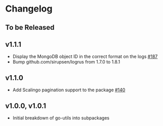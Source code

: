 # Changelog

## To be Released

## v1.1.1

* Display the MongoDB object ID in the correct format on the logs [#187](https://github.com/Scalingo/go-utils/pull/187)
* Bump github.com/sirupsen/logrus from 1.7.0 to 1.8.1

## v1.1.0

* Add Scalingo pagination support to the package [#140](https://github.com/Scalingo/go-utils/pull/140)

## v1.0.0, v1.0.1

* Initial breakdown of go-utils into subpackages
